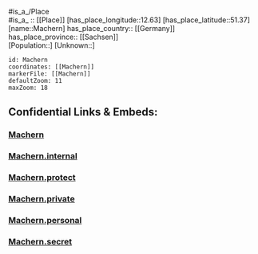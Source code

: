 ﻿---
location: [51.37,12.63] 
mapzoom: [7,12] 
mapmarker: city 
type: City
tags:
- geo/City


SpocWebEntityId: 32205
isDeleted: false
confidential: public

---
#is_a_/Place  
#is_a_ :: [[Place]] 
[has_place_longitude::12.63] 
[has_place_latitude::51.37] 
[name::Machern] 
has_place_country:: [[Germany]]  
has_place_province:: [[Sachsen]]  
[Population::] 
[Unknown::] 


```leaflet
id: Machern
coordinates: [[Machern]] 
markerFile: [[Machern]] 
defaultZoom: 11 
maxZoom: 18
```


## Confidential Links & Embeds: 

### [Machern](/_public/Earth/Continent/Europe/Europe~Central/Germany/Germany~East/Sachsen/counties~Sachsen/Leipzig/cities~Leipzig/Machern.md) 

### [Machern.internal](/_internal/Earth/Continent/Europe/Europe~Central/Germany/Germany~East/Sachsen/counties~Sachsen/Leipzig/cities~Leipzig/Machern.internal.md) 

### [Machern.protect](/_protect/Earth/Continent/Europe/Europe~Central/Germany/Germany~East/Sachsen/counties~Sachsen/Leipzig/cities~Leipzig/Machern.protect.md) 

### [Machern.private](/_private/Earth/Continent/Europe/Europe~Central/Germany/Germany~East/Sachsen/counties~Sachsen/Leipzig/cities~Leipzig/Machern.private.md) 

### [Machern.personal](/_personal/Earth/Continent/Europe/Europe~Central/Germany/Germany~East/Sachsen/counties~Sachsen/Leipzig/cities~Leipzig/Machern.personal.md) 

### [Machern.secret](/_secret/Earth/Continent/Europe/Europe~Central/Germany/Germany~East/Sachsen/counties~Sachsen/Leipzig/cities~Leipzig/Machern.secret.md) 
